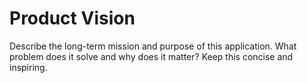 # Product Vision

Describe the long-term mission and purpose of this application. What problem does it solve and why does it matter? Keep this concise and inspiring.